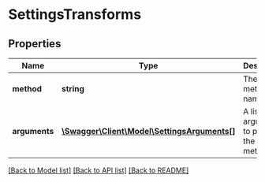 # SettingsTransforms

## Properties
Name | Type | Description | Notes
------------ | ------------- | ------------- | -------------
**method** | **string** | The Sharp method name | [optional] 
**arguments** | [**\Swagger\Client\Model\SettingsArguments[]**](SettingsArguments.md) | A list of arguments to pass to the Sharp method | [optional] 

[[Back to Model list]](../../README.md#documentation-for-models) [[Back to API list]](../../README.md#documentation-for-api-endpoints) [[Back to README]](../../README.md)

